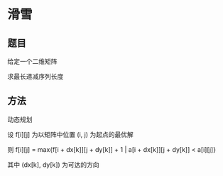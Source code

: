 # 滑雪

## 题目

给定一个二维矩阵

求最长递减序列长度


## 方法

动态规划

设 f[i][j] 为以矩阵中位置 (i, j) 为起点的最优解

则 f[i][j] = max{f[i + dx[k]][j + dy[k]] + 1 | a[i + dx[k]][j + dy[k]] < a[i][j]}

其中 (dx[k], dy[k]) 为可达的方向
